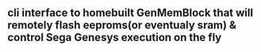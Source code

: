 ## cli interface to homebuilt GenMemBlock that will remotely flash eeproms(or eventualy sram) & control Sega Genesys execution on the fly